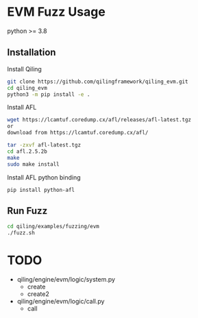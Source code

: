 # EVM Fuzz Usage

python >= 3.8

## Installation

Install Qiling
```bash
git clone https://github.com/qilingframework/qiling_evm.git
cd qiling_evm
python3 -m pip install -e .
```

Install AFL
```bash
wget https://lcamtuf.coredump.cx/afl/releases/afl-latest.tgz
or
download from https://lcamtuf.coredump.cx/afl/

tar -zxvf afl-latest.tgz
cd afl.2.5.2b
make
sudo make install
```

Install AFL python binding
```
pip install python-afl
```

## Run Fuzz
```bash
cd qiling/examples/fuzzing/evm
./fuzz.sh
```

# TODO
- qiling/engine/evm/logic/system.py
    - create
    - create2 
- qiling/engine/evm/logic/call.py
    - call
